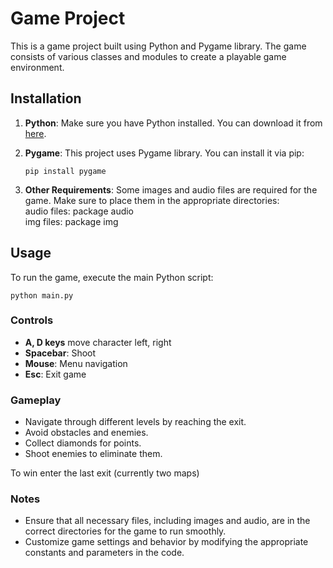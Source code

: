 # Game Project

This is a game project built using Python and Pygame library. The game consists of various classes and modules to create a playable game environment.

## Installation

1. **Python**: Make sure you have Python installed. You can download it from [here](https://www.python.org/downloads/).

2. **Pygame**: This project uses Pygame library. You can install it via pip:

    ```
    pip install pygame
    ```

3. **Other Requirements**: Some images and audio files are required for the game. Make sure to place them in the appropriate directories: \
audio files: package audio \
img files: package img

## Usage

To run the game, execute the main Python script:

```
python main.py
```

### Controls

- **A, D keys** move character left, right
- **Spacebar**: Shoot
- **Mouse**: Menu navigation
- **Esc**: Exit game

### Gameplay

- Navigate through different levels by reaching the exit.
- Avoid obstacles and enemies.
- Collect diamonds for points.
- Shoot enemies to eliminate them.

To win enter the last exit (currently two maps)

### Notes

- Ensure that all necessary files, including images and audio, are in the correct directories for the game to run smoothly.
- Customize game settings and behavior by modifying the appropriate constants and parameters in the code.

